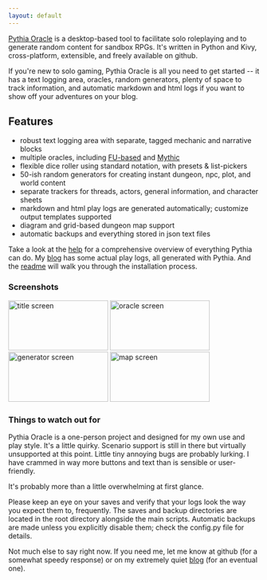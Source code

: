 ```yaml
---
layout: default
---
```


[Pythia Oracle](https://github.com/exposit/pythia-oracle) is a desktop-based tool to facilitate solo roleplaying and to generate random content for sandbox RPGs. It's written in Python and Kivy, cross-platform, extensible, and freely available on github.

If you're new to solo gaming, Pythia Oracle is all you need to get started -- it has a text logging area, oracles, random generators, plenty of space to track information, and automatic markdown and html logs if you want to show off your adventures on your blog.

## Features

* robust text logging area with separate, tagged mechanic and narrative blocks
* multiple oracles, including [FU-based](http://perilplanet.com/fu-rpg/) and [Mythic](http://www.drivethrurpg.com/product/16173/Mythic-Role-Playing?it=1)
* flexible dice roller using standard notation, with presets & list-pickers
* 50-ish random generators for creating instant dungeon, npc, plot, and world content
* separate trackers for threads, actors, general information, and character sheets
* markdown and html play logs are generated automatically; customize output templates supported
* diagram and grid-based dungeon map support
* automatic backups and everything stored in json text files

Take a look at the [help](https://github.com/exposit/pythia-oracle/blob/master/HELP.md) for a comprehensive overview of everything Pythia can do. My [blog](https://exposit.github.io/katamoiran/) has some actual play logs, all generated with Pythia. And the [readme](https://github.com/exposit/pythia-oracle/blob/master/README.md) will walk you through the installation process.

### Screenshots

<a href="{{site.baseurl}}img/screenshot1.png"><img src="{{site.baseurl}}img/screenshot1.png" alt="title screen" height="100" width="200"></a>
<a href="{{site.baseurl}}img/screenshot2.png"><img src="{{site.baseurl}}img/screenshot2.png" alt="oracle screen" height="100" width="200"></a>
<a href="{{site.baseurl}}img/screenshot3.png"><img src="{{site.baseurl}}img/screenshot3.png" alt="generator screen" height="100" width="200"></a>
<a href="{{site.baseurl}}img/screenshot4.png"><img src="{{site.baseurl}}img/screenshot4.png" alt="map screen" height="100" width="200"></a>

### Things to watch out for

Pythia Oracle is a one-person project and designed for my own use and play style. It's a little quirky. Scenario support is still in there but virtually unsupported at this point. Little tiny annoying bugs are probably lurking. I have crammed in way more buttons and text than is sensible or user-friendly.

It's probably more than a little overwhelming at first glance.

Please keep an eye on your saves and verify that your logs look the way you expect them to, frequently. The saves and backup directories are located in the root directory alongside the main scripts. Automatic backups are made unless you explicitly disable them; check the config.py file for details.

Not much else to say right now. If you need me, let me know at github (for a somewhat speedy response) or on my extremely quiet [blog](https://exposit.github.io/katamoiran/) (for an eventual one).
